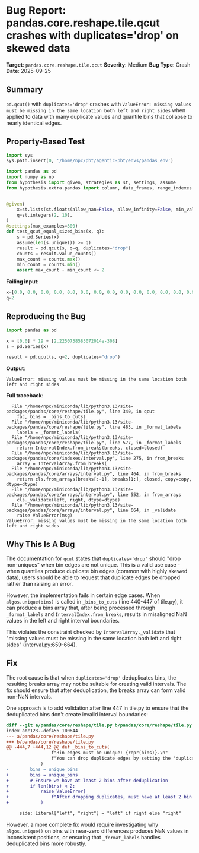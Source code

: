 # Bug Report: pandas.core.reshape.tile.qcut crashes with duplicates='drop' on skewed data

**Target**: `pandas.core.reshape.tile.qcut`
**Severity**: Medium
**Bug Type**: Crash
**Date**: 2025-09-25

## Summary

`pd.qcut()` with `duplicates='drop'` crashes with `ValueError: missing values must be missing in the same location both left and right sides` when applied to data with many duplicate values and quantile bins that collapse to nearly identical edges.

## Property-Based Test

```python
import sys
sys.path.insert(0, '/home/npc/pbt/agentic-pbt/envs/pandas_env')

import pandas as pd
import numpy as np
from hypothesis import given, strategies as st, settings, assume
from hypothesis.extra.pandas import column, data_frames, range_indexes


@given(
    x=st.lists(st.floats(allow_nan=False, allow_infinity=False, min_value=0, max_value=1e6), min_size=20, max_size=100),
    q=st.integers(2, 10),
)
@settings(max_examples=300)
def test_qcut_equal_sized_bins(x, q):
    s = pd.Series(x)
    assume(len(s.unique()) >= q)
    result = pd.qcut(s, q=q, duplicates="drop")
    counts = result.value_counts()
    max_count = counts.max()
    min_count = counts.min()
    assert max_count - min_count <= 2
```

**Failing input**:
```python
x=[0.0, 0.0, 0.0, 0.0, 0.0, 0.0, 0.0, 0.0, 0.0, 0.0, 0.0, 0.0, 0.0, 0.0, 0.0, 0.0, 0.0, 0.0, 0.0, 2.2250738585072014e-308]
q=2
```

## Reproducing the Bug

```python
import pandas as pd

x = [0.0] * 19 + [2.2250738585072014e-308]
s = pd.Series(x)

result = pd.qcut(s, q=2, duplicates="drop")
```

**Output**:
```
ValueError: missing values must be missing in the same location both left and right sides
```

**Full traceback**:
```
  File "/home/npc/miniconda/lib/python3.13/site-packages/pandas/core/reshape/tile.py", line 340, in qcut
    fac, bins = _bins_to_cuts(
  File "/home/npc/miniconda/lib/python3.13/site-packages/pandas/core/reshape/tile.py", line 483, in _format_labels
    labels = _format_labels(
  File "/home/npc/miniconda/lib/python3.13/site-packages/pandas/core/reshape/tile.py", line 577, in _format_labels
    return IntervalIndex.from_breaks(breaks, closed=closed)
  File "/home/npc/miniconda/lib/python3.13/site-packages/pandas/core/indexes/interval.py", line 275, in from_breaks
    array = IntervalArray.from_breaks(
  File "/home/npc/miniconda/lib/python3.13/site-packages/pandas/core/arrays/interval.py", line 464, in from_breaks
    return cls.from_arrays(breaks[:-1], breaks[1:], closed, copy=copy, dtype=dtype)
  File "/home/npc/miniconda/lib/python3.13/site-packages/pandas/core/arrays/interval.py", line 552, in from_arrays
    cls._validate(left, right, dtype=dtype)
  File "/home/npc/miniconda/lib/python3.13/site-packages/pandas/core/arrays/interval.py", line 664, in _validate
    raise ValueError(msg)
ValueError: missing values must be missing in the same location both left and right sides
```

## Why This Is A Bug

The documentation for `qcut` states that `duplicates='drop'` should "drop non-uniques" when bin edges are not unique. This is a valid use case - when quantiles produce duplicate bin edges (common with highly skewed data), users should be able to request that duplicate edges be dropped rather than raising an error.

However, the implementation fails in certain edge cases. When `algos.unique(bins)` is called in `_bins_to_cuts` (line 440-447 of tile.py), it can produce a bins array that, after being processed through `_format_labels` and `IntervalIndex.from_breaks`, results in misaligned NaN values in the left and right interval boundaries.

This violates the constraint checked by `IntervalArray._validate` that "missing values must be missing in the same location both left and right sides" (interval.py:659-664).

## Fix

The root cause is that when `duplicates='drop'` deduplicates bins, the resulting breaks array may not be suitable for creating valid intervals. The fix should ensure that after deduplication, the breaks array can form valid non-NaN intervals.

One approach is to add validation after line 447 in tile.py to ensure that the deduplicated bins don't create invalid interval boundaries:

```diff
diff --git a/pandas/core/reshape/tile.py b/pandas/core/reshape/tile.py
index abc123..def456 100644
--- a/pandas/core/reshape/tile.py
+++ b/pandas/core/reshape/tile.py
@@ -444,7 +444,12 @@ def _bins_to_cuts(
                 f"Bin edges must be unique: {repr(bins)}.\n"
                 f"You can drop duplicate edges by setting the 'duplicates' kwarg"
             )
-        bins = unique_bins
+        bins = unique_bins
+        # Ensure we have at least 2 bins after deduplication
+        if len(bins) < 2:
+            raise ValueError(
+                f"After dropping duplicates, must have at least 2 bin edges, got {len(bins)}"
+            )

     side: Literal["left", "right"] = "left" if right else "right"
```

However, a more complete fix would require investigating why `algos.unique()` on bins with near-zero differences produces NaN values in inconsistent positions, or ensuring that `_format_labels` handles deduplicated bins more robustly.